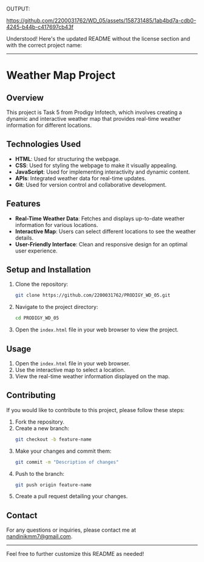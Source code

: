 OUTPUT:

https://github.com/2200031762/WD_05/assets/158731485/1ab4bd7a-cdb0-4245-b44b-c417697cb43f

Understood! Here's the updated README without the license section and with the correct project name:

---

# Weather Map Project

## Overview

This project is Task 5 from Prodigy Infotech, which involves creating a dynamic and interactive weather map that provides real-time weather information for different locations.

## Technologies Used

- **HTML**: Used for structuring the webpage.
- **CSS**: Used for styling the webpage to make it visually appealing.
- **JavaScript**: Used for implementing interactivity and dynamic content.
- **APIs**: Integrated weather data for real-time updates.
- **Git**: Used for version control and collaborative development.

## Features

- **Real-Time Weather Data**: Fetches and displays up-to-date weather information for various locations.
- **Interactive Map**: Users can select different locations to see the weather details.
- **User-Friendly Interface**: Clean and responsive design for an optimal user experience.

## Setup and Installation

1. Clone the repository:
   ```bash
   git clone https://github.com/2200031762/PRODIGY_WD_05.git
   ```
2. Navigate to the project directory:
   ```bash
   cd PRODIGY_WD_05
   ```
3. Open the `index.html` file in your web browser to view the project.

## Usage

1. Open the `index.html` file in your web browser.
2. Use the interactive map to select a location.
3. View the real-time weather information displayed on the map.

## Contributing

If you would like to contribute to this project, please follow these steps:

1. Fork the repository.
2. Create a new branch:
   ```bash
   git checkout -b feature-name
   ```
3. Make your changes and commit them:
   ```bash
   git commit -m "Description of changes"
   ```
4. Push to the branch:
   ```bash
   git push origin feature-name
   ```
5. Create a pull request detailing your changes.

## Contact

For any questions or inquiries, please contact me at nandinikmm7@gmail.com.

---

Feel free to further customize this README as needed!

